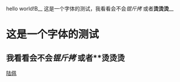 hello world!B__
这是一个字体的测试，我看看会不会*锟斤拷* 或者**烫烫烫**__
# 这是一个字体的测试
## 我看看会不会*锟斤拷* 或者**烫烫烫
[陆佩](https://pei-lu.github.io/cse15l-lab-reports/lupei.html)
